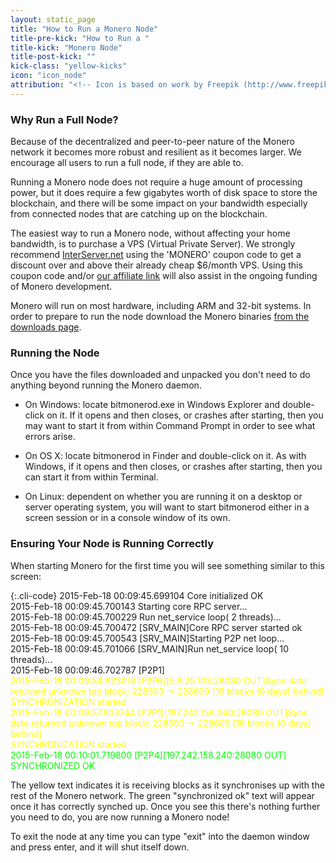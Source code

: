 ```yaml
---
layout: static_page
title: "How to Run a Monero Node"
title-pre-kick: "How to Run a "
title-kick: "Monero Node"
title-post-kick: ""
kick-class: "yellow-kicks"
icon: "icon_node"
attribution: "<!-- Icon is based on work by Freepik (http://www.freepik.com) and is licensed under Creative Commons BY 3.0 -->"
---
```


### Why Run a Full Node?

Because of the decentralized and peer-to-peer nature of the Monero network it becomes more robust and resilient as it becomes larger. We encourage all users to run a full node, if they are able to.

Running a Monero node does not require a huge amount of processing power, but it does require a few gigabytes worth of disk space to store the blockchain, and there will be some impact on your bandwidth especially from connected nodes that are catching up on the blockchain.

The easiest way to run a Monero node, without affecting your home bandwidth, is to purchase a VPS (Virtual Private Server). We strongly recommend [InterServer.net](https://interserver.net/dock/vps-231552.html) using the 'MONERO' coupon code to get a discount over and above their already cheap $6/month VPS. Using this coupon code and/or [our affiliate link](https://interserver.net/dock/vps-231552.html) will also assist in the ongoing funding of Monero development.

Monero will run on most hardware, including ARM and 32-bit systems. In order to prepare to run the node download the Monero binaries [from the downloads page](/downloads).

### Running the Node

Once you have the files downloaded and unpacked you don't need to do anything beyond running the Monero daemon.

- On Windows: locate bitmonerod.exe in Windows Explorer and double-click on it. If it opens and then closes, or crashes after starting, then you may want to start it from within Command Prompt in order to see what errors arise.

- On OS X: locate bitmonerod in Finder and double-click on it. As with Windows, if it opens and then closes, or crashes after starting, then you can start it from within Terminal.

- On Linux: dependent on whether you are running it on a desktop or server operating system, you will want to start bitmonerod either in a screen session or in a console window of its own.

### Ensuring Your Node is Running Correctly

When starting Monero for the first time you will see something similar to this screen:

{:.cli-code}
2015-Feb-18 00:09:45.699104 Core initialized OK  
2015-Feb-18 00:09:45.700143 Starting core RPC server\.\.\.  
2015-Feb-18 00:09:45.700229 Run net_service loop( 2 threads)\.\.\.  
2015-Feb-18 00:09:45.700472 [SRV_MAIN]Core RPC server started ok  
2015-Feb-18 00:09:45.700543 [SRV_MAIN]Starting P2P net loop\.\.\.  
2015-Feb-18 00:09:45.701066 [SRV_MAIN]Run net_service loop( 10 threads)\.\.\.  
2015-Feb-18 00:09:46.702787 [P2P1]  
<span style="color: yellow;">2015-Feb-18 00:09:54.923018 [P2P6][5.9.25.103:28080 OUT]Sync data returned unknown top block: 228593 -> 228609 [16 blocks (0 days) behind]<br>
SYNCHRONIZATION started<br>
2015-Feb-18 00:09:57.803744 [P2P1][197.242.158.240:28080 OUT]Sync data returned unknown top block: 228593 -> 228609 [16 blocks (0 days) behind]<br>
SYNCHRONIZATION started</span><br>
<span style="color: lime;">2015-Feb-18 00:10:01.719800 [P2P4][197.242.158.240:28080 OUT] SYNCHRONIZED OK</span><br>

The yellow text indicates it is receiving blocks as it synchronises up with the rest of the Monero network. The green "synchronized ok" text will appear once it has correctly synched up. Once you see this there's nothing further you need to do, you are now running a Monero node!

To exit the node at any time you can type "exit" into the daemon window and press enter, and it will shut itself down.